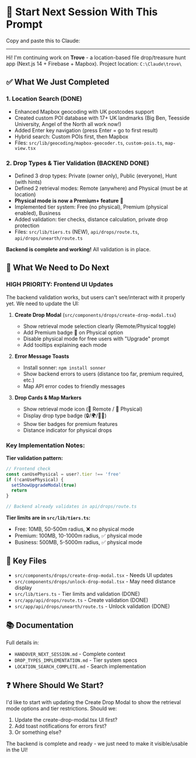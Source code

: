 # 🚀 Start Next Session With This Prompt

Copy and paste this to Claude:

---

Hi! I'm continuing work on **Trove** - a location-based file drop/treasure hunt app (Next.js 14 + Firebase + Mapbox). Project location: `C:\Claude\trove\`

## ✅ What We Just Completed

### 1. **Location Search** (DONE)
- Enhanced Mapbox geocoding with UK postcodes support
- Created custom POI database with 17+ UK landmarks (Big Ben, Teesside University, Angel of the North all work now!)
- Added Enter key navigation (press Enter = go to first result)
- Hybrid search: Custom POIs first, then Mapbox
- Files: `src/lib/geocoding/mapbox-geocoder.ts`, `custom-pois.ts`, `map-view.tsx`

### 2. **Drop Types & Tier Validation** (BACKEND DONE)
- Defined 3 drop types: Private (owner only), Public (everyone), Hunt (with hints)
- Defined 2 retrieval modes: Remote (anywhere) and Physical (must be at location)
- **Physical mode is now a Premium+ feature** 👑
- Implemented tier system: Free (no physical), Premium (physical enabled), Business
- Added validation: tier checks, distance calculation, private drop protection
- Files: `src/lib/tiers.ts` (NEW), `api/drops/route.ts`, `api/drops/unearth/route.ts`

**Backend is complete and working!** All validation is in place.

## 🎯 What We Need to Do Next

### **HIGH PRIORITY: Frontend UI Updates**

The backend validation works, but users can't see/interact with it properly yet. We need to update the UI:

1. **Create Drop Modal** (`src/components/drops/create-drop-modal.tsx`)
   - Show retrieval mode selection clearly (Remote/Physical toggle)
   - Add Premium badge 👑 on Physical option
   - Disable physical mode for free users with "Upgrade" prompt
   - Add tooltips explaining each mode

2. **Error Message Toasts**
   - Install sonner: `npm install sonner`
   - Show backend errors to users (distance too far, premium required, etc.)
   - Map API error codes to friendly messages

3. **Drop Cards & Map Markers**
   - Show retrieval mode icon (📡 Remote / 📍 Physical)
   - Display drop type badge (🔒/🌍/🏴‍☠️)
   - Show tier badges for premium features
   - Distance indicator for physical drops

### **Key Implementation Notes:**

**Tier validation pattern:**
```typescript
// Frontend check
const canUsePhysical = user?.tier !== 'free'
if (!canUsePhysical) {
  setShowUpgradeModal(true)
  return
}

// Backend already validates in api/drops/route.ts
```

**Tier limits are in `src/lib/tiers.ts`:**
- Free: 10MB, 50-500m radius, ❌ no physical mode
- Premium: 100MB, 10-1000m radius, ✅ physical mode
- Business: 500MB, 5-5000m radius, ✅ physical mode

## 📁 Key Files

- `src/components/drops/create-drop-modal.tsx` - Needs UI updates
- `src/components/drops/unlock-drop-modal.tsx` - May need distance display
- `src/lib/tiers.ts` - Tier limits and validation (DONE)
- `src/app/api/drops/route.ts` - Create validation (DONE)
- `src/app/api/drops/unearth/route.ts` - Unlock validation (DONE)

## 📚 Documentation

Full details in:
- `HANDOVER_NEXT_SESSION.md` - Complete context
- `DROP_TYPES_IMPLEMENTATION.md` - Tier system specs
- `LOCATION_SEARCH_COMPLETE.md` - Search implementation

## ❓ Where Should We Start?

I'd like to start with updating the Create Drop Modal to show the retrieval mode options and tier restrictions. Should we:
1. Update the create-drop-modal.tsx UI first?
2. Add toast notifications for errors first?
3. Or something else?

The backend is complete and ready - we just need to make it visible/usable in the UI!
